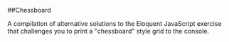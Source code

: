 ##Chessboard

A compilation of alternative solutions to the Eloquent JavaScript exercise that challenges you to print a "chessboard" style grid to the console.
